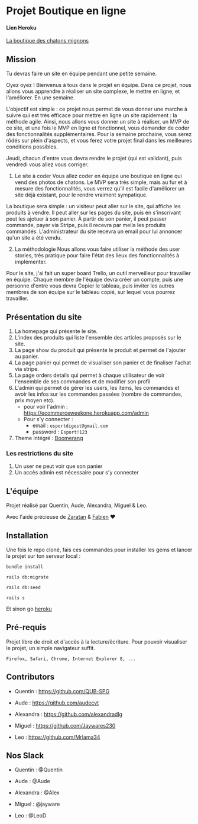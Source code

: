 # Projet Boutique en ligne

#### Lien Heroku

<a href="https://ecommerceweekone.herokuapp.com/">La boutique des chatons mignons</a>

## Mission

Tu devras faire un site en équipe pendant une petite semaine.

Oyez oyez ! Bienvenus à tous dans le projet en équipe. Dans ce projet, nous allons vous apprendre à réaliser un site complexe, le mettre en ligne, et l'améliorer. En une semaine.

L'objectif est simple : ce projet nous permet de vous donner une marche à suivre qui est très efficace pour mettre en ligne un site rapidement : la méthode agile. Ainsi, nous allons vous donner un site à réaliser, un MVP de ce site, et une fois le MVP en ligne et fonctionnel, vous demander de coder des fonctionnalités supplémentaires. Pour la semaine prochaine, vous serez rôdés sur plein d'aspects, et vous ferez votre projet final dans les meilleures conditions possibles.

Jeudi, chacun d'entre vous devra rendre le projet (qui est validant), puis vendredi vous allez vous corriger.

1. Le site à coder
Vous allez coder en équipe une boutique en ligne qui vend des photos de chatons. Le MVP sera très simple, mais au fur et à mesure des fonctionnalités, vous verrez qu'il est facile d'améliorer un site déjà existant, pour le rendre vraiment sympatique.

La boutique sera simple : un visiteur peut aller sur le site, qui affiche les produits à vendre. Il peut aller sur les pages du site, puis en s'inscrivant peut les ajotuer à son panier. À partir de son panier, il peut passer commande, payer via Stripe, puis il recevra par meila les produits commandés. L'administrateur du site recevra un email pour lui annoncer qu'un site a été vendu.

2. La méthodologie
Nous allons vous faire utiliser la méthode des user stories, très pratique pour faire l'état des lieux des fonctionnalités à implémenter.

Pour le site, j'ai fait un super board Trello, un outil merveilleur pour travailler en équipe. Chaque membre de l'équipe devra créer un compte, puis une personne d'entre vous devra Copier le tableau, puis inviter les autres membres de son équipe sur le tableau copié, sur lequel vous pourrez travailler.

## Présentation du site

1. La homepage qui présente le site.
2. L'index des produits qui liste l'ensemble des articles proposés sur le site.
3. La page show du produit qui présente le produit et permet de l'ajouter au panier.
4. La page panier qui permet de visualiser son panier et de finaliser l'achat via stripe.
5. La page orders details qui permet à chaque utilisateur de voir l'ensemble de ses commandes et de modifier son profil
6. L'admin qui permet de gérer les users, les items, les commandes et avoir les infos sur les commandes passées (nombre de commandes, prix moyen etc).
    - pour voir l'admin : https://ecommerceweekone.herokuapp.com/admin
    - Pour s'y connecter : 
        - email : `esportdigest@gmail.com`
        - password : `Esport!123`
7. Theme intégré : <a href="https://wrapbootstrap.com/theme/boomerang-multipurpose-bootstrap-theme-WB021609D">Boomerang</a>


### Les restrictions du site
1. Un user ne peut voir que son panier 
2. Un accès admin est nécessaire pour s'y connecter

## L'équipe

Projet réalisé par Quentin, Aude, Alexandra, Miguel & Leo.

Avec l'aide précieuse de <a href="https://www.zaratan.fr/">Zaratan</a> &  <a href="https://www.linkedin.com/in/fabienrizzoli/">Fabien</a> :heart:

## Installation

Une fois le repo cloné, fais ces commandes pour installer les gems et lancer le projet sur ton serveur local :


```
bundle install 
```

```
rails db:migrate 
```

```
rails db:seed
```

```
rails s
```

Et sinon go <a href="https://ecommerceweekone.herokuapp.com/">heroku</a>


## Pré-requis

Projet libre de droit et d'accès à la lecture/écriture. Pour pouvoir visualiser le projet, un simple navigateur suffit.
```
Firefox, Safari, Chrome, Internet Explorer 8, ...
```
## Contributors

* Quentin : https://github.com/QUB-SPG

* Aude : https://github.com/audecvt

* Alexandra : https://github.com/alexandradlg

* Miguel : https://github.com/Jaywares230

* Leo : https://github.com/Mrlama34

## Nos Slack

* Quentin : @Quentin

* Aude : @Aude

* Alexandra : @Alex

* Miguel : @jayware 

* Leo : @LeoD 
